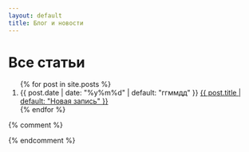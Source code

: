 ```yaml
---
layout: default
title: Блог и новости
---
```


# Все статьи

<ol reversed="reversed">
{% for post in site.posts %}
  <li>
    {{ post.date | date: "%y%m%d" | default: "ггммдд" }} 
      <a href="{{ post.url | prepend: site.baseurl }}">
        {{ post.title | default: "Новая запись" }}
      </a>
  </li>
{% endfor %}
</ol>




{% comment %}
<!--

{% for post in site.posts %}
1. {{ post.date | date: "%y%m%d" }} [{{ post.title }}]({{ post.url | prepend: site.baseurl }})  
{% endfor %}

<time>{{ post.date | date: "%b %-d, %Y" }}</time>
<h3><a href="{{ post.url | prepend: site.baseurl }}">{{ post.title }}</a></h3>


Коллекции:

{% for post in site.categories.articles %}
    <time>{{ post.date | date: "%b %-d, %Y" }}</time>
    <h3><a href="{{ post.url | prepend: site.baseurl }}">{{ post.title }}</a></h3>
{% endfor %}

-->
{% endcomment %}
